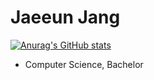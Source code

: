 # Jaeeun Jang

[![Anurag's GitHub stats](https://github-readme-stats.vercel.app/api?username=Jeje01&show_icons=true&theme=cobalt)](https://github.com/anuraghazra/github-readme-stats)

- Computer Science, Bachelor

